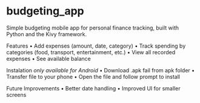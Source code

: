 # budgeting_app
Simple budgeting mobile app for personal finance tracking, built with Python and the Kivy framework.


Features
• Add expenses (amount, date, category)
• Track spending by categories (food, transport, entertainment, etc.)
• View all recorded expenses
• See available balance

Instalation
*only available for Android*
• Download .apk fail from apk folder
• Transfer file to your phone
• Open the file and follow prompt to install

Future Improvements
• Better date handling
• Improved UI for smaller screens

